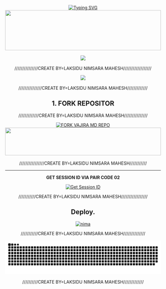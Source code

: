 
<div align="center">

 [![Typing SVG](https://readme-typing-svg.herokuapp.com?font=Rockstar-ExtraBold&color=F01&lines=ＱＵＥＥＮ+ＩＳＨＵ+ＭＤ+)](https://git.io/typing-svg)
<img src="https://i.imgur.com/dBaSKWF.gif" height="130" width="100%">

<p align="center">
 <img src="https://i.imgur.com/LTVGRX8.jpeg"  width="100px">

///////////////CREATE BY=LAKSIDU NIMSARA MAHESH//////////////////

<a href="https://whatsapp.com/channel/0029Vao7dOmDOQISArwnHT0e"><img src="https://img.shields.io/badge/Join%20Our%20WhatsApp%20Channel-green"  width="350"></a>

///////////////CREATE BY=LAKSIDU NIMSARA MAHESH/////////////

## 1. FORK REPOSITOR

/////////////CREATE BY=LAKSIDU NIMSARA MAHESH///////////////

<a href="https://github.com/laksidunimsara1/QUEEN-ISHU-MD/fork"><img src="https://img.shields.io/badge/Fork%20Repo-blue" alt="FORK VAJIRA MD REPO" width="150"></a>
</br>
<img src="https://i.imgur.com/dBaSKWF.gif" height="90" width="100%">
<br>


////////////////CREATE BY=LAKSIDU NIMSARA MAHESH///////////

<hr>
<b>GET SESSION ID VIA PAIR CODE 02</b>

<a href='https://pair-web-public.koyeb.app/' target="_blank"><img alt='Get Session ID' src='https://img.shields.io/badge/Click here to get your session id-blue?style=for-the-badge&logo=opencv&logoColor=white'/></a>

///////////CREATE BY=LAKSIDU NIMSARA MAHESH/////////////////
<!--
<a href = "https://gpt-qr-code.onrender.com/elisa"> <img src = "/repo-data/elisa scan qr code.svg" width="150" height="70" > </a></br>
    OR   
<a href = "https://queen-elisa-qr-pair.onrender.com/"> <img src = "/repo-data/elisa pair code.svg" width="150" height="70" > </a>
</br>
    OR
    -->
## Deploy.
 [![nima](https://img.shields.io/badge/elisa_deploy_on_heroku-430098?style=for-the-badge&logo=heroku&logoColor=white&buttcode=1n2i3m4a)](https://dashboard.heroku.com/new?template=https://github.com/laksidunimsara1/QUEEN-ISHU-MD)
  

///////////CREATE BY=LAKSIDU NIMSARA MAHESH//////////////

</details>

<p align="center">
<img src="https://github.com/Platane/snk/raw/output/github-contribution-grid-snake.svg" alt="nz" width="700"/>
</p>

//////////CREATE BY=LAKSIDU NIMSARA MAHESH/////////////
